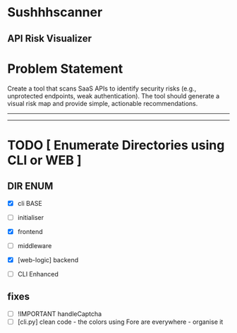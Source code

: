 # Sushhhscanner
## API Risk Visualizer

# Problem Statement
Create a tool that scans SaaS APIs to identify security risks (e.g., unprotected endpoints, weak authentication). The tool should generate a visual risk map and provide simple, actionable recommendations.

----------
----------

# TODO [ Enumerate Directories using CLI or WEB ]

## DIR ENUM 
   
- [x] cli BASE
- [ ] initialiser
- [x] frontend
- [ ] middleware 
- [x] [web-logic] backend
- [ ] CLI Enhanced


## fixes

- [ ] !IMPORTANT handleCaptcha
- [ ] [cli.py] clean code - the colors using Fore are everywhere - organise it
